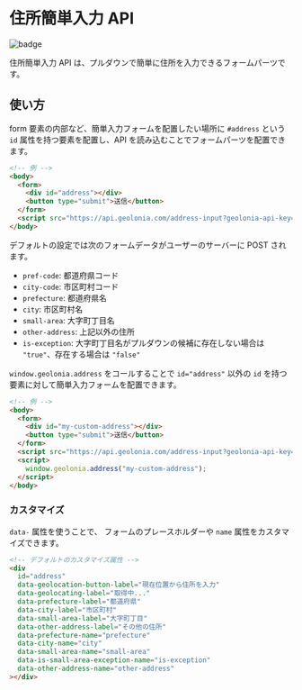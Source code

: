# 住所簡単入力 API

![badge](https://github.com/geolonia/embed-address/workflows/test/badge.svg)

住所簡単入力 API は、プルダウンで簡単に住所を入力できるフォームパーツです。

## 使い方

form 要素の内部など、簡単入力フォームを配置したい場所に `#address` という `id` 属性を持つ要素を配置し、API を読み込むことでフォームパーツを配置できます。

```html
<!-- 例 -->
<body>
  <form>
    <div id="address"></div>
    <button type="submit">送信</button>
  </form>
  <script src="https://api.geolonia.com/address-input?geolonia-api-key=YOUR-API-KEY"></script>
</body>
```

デフォルトの設定では次のフォームデータがユーザーのサーバーに POST されます。

- `pref-code`: 都道府県コード
- `city-code`: 市区町村コード
- `prefecture`: 都道府県名
- `city`: 市区町村名
- `small-area`: 大字町丁目名
- `other-address`: 上記以外の住所
- `is-exception`: 大字町丁目名がプルダウンの候補に存在しない場合は `"true"`、存在する場合は `"false"`

`window.geolonia.address` をコールすることで `id="address"` 以外の `id` を持つ要素に対して簡単入力フォームを配置できます。

```html
<!-- 例 -->
<body>
  <form>
    <div id="my-custom-address"></div>
    <button type="submit">送信</button>
  </form>
  <script src="https://api.geolonia.com/address-input?geolonia-api-key=YOUR-API-KEY"></script>
  <script>
    window.geolonia.address("my-custom-address");
  </script>
</body>
```

### カスタマイズ

`data-` 属性を使うことで、 フォームのプレースホルダーや `name` 属性をカスタマイズできます。

```html
<!-- デフォルトのカスタマイズ属性 -->
<div
  id="address"
  data-geolocation-button-label="現在位置から住所を入力"
  data-geolocating-label="取得中..."
  data-prefecture-label="都道府県"
  data-city-label="市区町村"
  data-small-area-label="大字町丁目"
  data-other-address-label="その他の住所"
  data-prefecture-name="prefecture"
  data-city-name="city"
  data-small-area-name="small-area"
  data-is-small-area-exception-name="is-exception"
  data-other-address-name="other-address"
></div>
```
